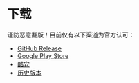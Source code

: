 # 下载
谨防恶意翻版！目前仅有以下渠道为官方认可：
* [GitHub Release](https://github.com/FreezeYou/FreezeYou/releases)
* [Google Play Store](https://play.google.com/store/apps/details?id=cf.playhi.freezeyou)
* [酷安](https://www.coolapk.com/apk/165728)
* [历史版本](../changelog/)

